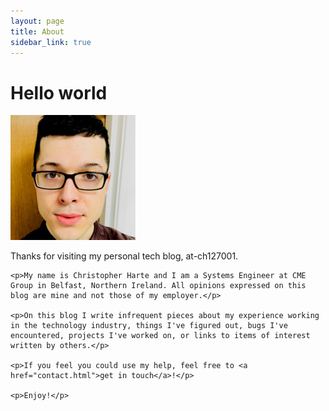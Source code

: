 ```yaml
---
layout: page
title: About
sidebar_link: true
---
```


<h1>Hello world</h1>

<div class="left-col">
    <img src="uploads/0.jpeg">
</div>

<div class="right-col">
    <p>Thanks for visiting my personal tech blog, at-ch127001.</p>

    <p>My name is Christopher Harte and I am a Systems Engineer at CME Group in Belfast, Northern Ireland. All opinions expressed on this blog are mine and not those of my employer.</p>

    <p>On this blog I write infrequent pieces about my experience working in the technology industry, things I've figured out, bugs I've encountered, projects I've worked on, or links to items of interest written by others.</p>

    <p>If you feel you could use my help, feel free to <a href="contact.html">get in touch</a>!</p>

    <p>Enjoy!</p>
</div>
